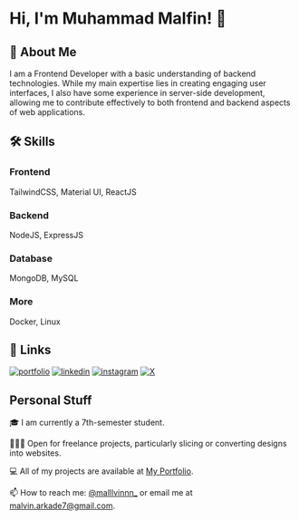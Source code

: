 
# Hi, I'm Muhammad Malfin! 👋


## 🚀 About Me
I am a Frontend Developer with a basic understanding of backend technologies. While my main expertise lies in creating engaging user interfaces, I also have some experience in server-side development, allowing me to contribute effectively to both frontend and backend aspects of web applications.


## 🛠 Skills
### Frontend
TailwindCSS, Material UI, ReactJS
### Backend
NodeJS, ExpressJS
### Database
MongoDB, MySQL
### More
Docker, Linux

## 🔗 Links
[![portfolio](https://img.shields.io/badge/portfolio-000?style=for-the-badge&logo=ko-fi&logoColor=white)](https://hi-malfin.vercel.app/)
[![linkedin](https://img.shields.io/badge/linkedin-0A66C2?style=for-the-badge&logo=linkedin&logoColor=white)](https://www.linkedin.com/in/muhammad-malfin-8642241b8/)
[![instagram](https://img.shields.io/badge/instagram-E4405F?style=for-the-badge&logo=instagram&logoColor=white)](https://www.instagram.com/malllvinnn/)
[![X](https://img.shields.io/badge/X-1DA1F2?style=for-the-badge&logo=x&logoColor=white)](https://x.com/malllvinnn_)


## Personal Stuff
🎓 I am currently a 7th-semester student.

👨🏼‍💻 Open for freelance projects, particularly slicing or converting designs into websites.

💻 All of my projects are available at [My Portfolio](https://hi-malfin.vercel.app/).

📫 How to reach me: [@malllvinnn_](https://x.com/malllvinnn_) or email me at malvin.arkade7@gmail.com.
